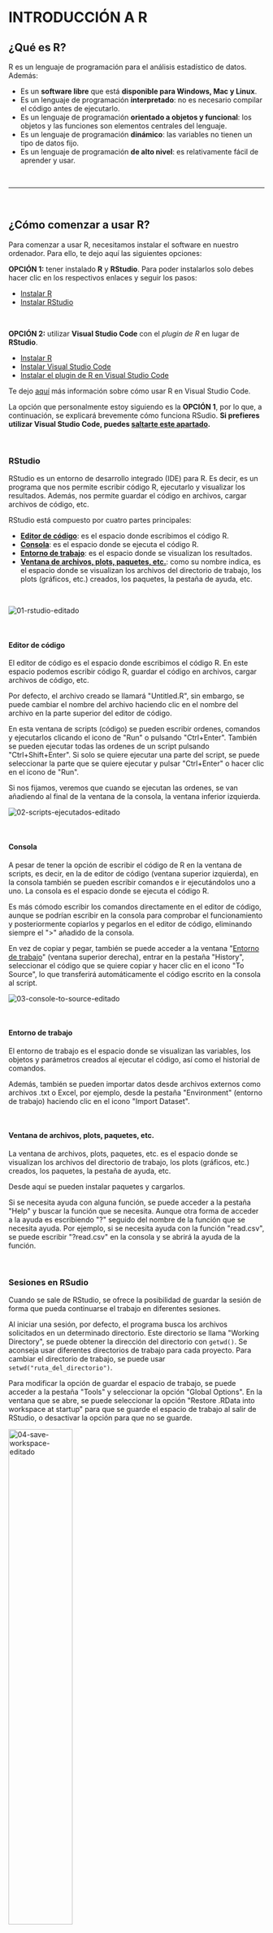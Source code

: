 # INTRODUCCIÓN A R

## ¿Qué es R?

R es un lenguaje de programación para el análisis estadístico de datos. Además:

* Es un **software libre** que está **disponible para Windows, Mac y Linux**.
* Es un lenguaje de programación **interpretado**: no es necesario compilar el código antes de ejecutarlo.
* Es un lenguaje de programación **orientado a objetos y funcional**: los objetos y las funciones son elementos centrales del lenguaje.
* Es un lenguaje de programación **dinámico**: las variables no tienen un tipo de datos fijo.
* Es un lenguaje de programación **de alto nivel**: es relativamente fácil de aprender y usar.


<br><hr><br>


## ¿Cómo comenzar a usar R?

Para comenzar a usar R, necesitamos instalar el software en nuestro ordenador. Para ello, te dejo aquí las siguientes opciones:

**OPCIÓN 1:** tener instalado **R** y **RStudio**. Para poder instalarlos solo debes hacer clic en los respectivos enlaces y seguir los pasos:

* [Instalar R](https://cran.r-project.org/)
* [Instalar RStudio](https://posit.co/download/rstudio-desktop/)

<br>

**OPCIÓN 2:** utilizar **Visual Studio Code** con el *plugin de R* en lugar de **RStudio**.

* [Instalar R](https://cran.r-project.org/)
* [Instalar Visual Studio Code](https://code.visualstudio.com/)
* [Instalar el plugin de R en Visual Studio Code](https://marketplace.visualstudio.com/items?itemName=Ikuyadeu.r)

Te dejo [aquí](https://code.visualstudio.com/docs/languages/r) más información sobre cómo usar R en Visual Studio Code.

La opción que personalmente estoy siguiendo es la **OPCIÓN 1**, por lo que, a continuación, se explicará brevemente cómo funciona RSudio. **Si prefieres utilizar Visual Studio Code, puedes [saltarte este apartado](#glosario).**

<br>

### RStudio

RStudio es un entorno de desarrollo integrado (IDE) para R. Es decir, es un programa que nos permite escribir código R, ejecutarlo y visualizar los resultados. Además, nos permite guardar el código en archivos, cargar archivos de código, etc.

RStudio está compuesto por cuatro partes principales:

* **[Editor de código](#editor-de-código)**: es el espacio donde escribimos el código R.
* **[Consola](#consola)**: es el espacio donde se ejecuta el código R.
* **[Entorno de trabajo](#entorno-de-trabajo)**: es el espacio donde se visualizan los resultados.
* **[Ventana de archivos, plots, paquetes, etc.](#ventana-de-archivos-plots-paquetes-etc)**: como su nombre indica, es el espacio donde se visualizan los archivos del directorio de trabajo, los plots (gráficos, etc.) creados, los paquetes, la pestaña de ayuda, etc.

<br>

![01-rstudio-editado](https://user-images.githubusercontent.com/110897750/204099722-fabe7e59-566b-4ea2-8b9c-35c783700e1a.jpg)

<br>

#### Editor de código

El editor de código es el espacio donde escribimos el código R. En este espacio podemos escribir código R, guardar el código en archivos, cargar archivos de código, etc.

Por defecto, el archivo creado se llamará "Untitled.R", sin embargo, se puede cambiar el nombre del archivo haciendo clic en el nombre del archivo en la parte superior del editor de código.

En esta ventana de scripts (código) se pueden escribir ordenes, comandos y ejecutarlos clicando el icono de "Run" o pulsando "Ctrl+Enter". También se pueden ejecutar todas las ordenes de un script pulsando "Ctrl+Shift+Enter". Si solo se quiere ejecutar una parte del script, se puede seleccionar la parte que se quiere ejecutar y pulsar "Ctrl+Enter" o hacer clic en el icono de "Run".

Si nos fijamos, veremos que cuando se ejecutan las ordenes, se van añadiendo al final de la ventana de la consola, la ventana inferior izquierda.

![02-scripts-ejecutados-editado](https://user-images.githubusercontent.com/110897750/204100278-ceeeb7c3-7149-4ff9-9d78-f7a6f87a4205.jpg)

<br>

#### Consola

A pesar de tener la opción de escribir el código de R en la ventana de scripts, es decir, en la de editor de código (ventana superior izquierda), en la consola también se pueden escribir comandos e ir ejecutándolos uno a uno. La consola es el espacio donde se ejecuta el código R.

Es más cómodo escribir los comandos directamente en el editor de código, aunque se podrían escribir en la consola para comprobar el funcionamiento y posteriormente copiarlos y pegarlos en el editor de código, eliminando siempre el ">" añadido de la consola.

En vez de copiar y pegar, también se puede acceder a la ventana "[Entorno de trabajo](#entorno-de-trabajo)" (ventana superior derecha), entrar en la pestaña "History", seleccionar el código que se quiere copiar y hacer clic en el icono "To Source", lo que transferirá automáticamente el código escrito en la consola al script.

![03-console-to-source-editado](https://user-images.githubusercontent.com/110897750/204100653-3e0513e9-2e9c-4f4b-b090-af65702d67f5.jpg)

<br>

#### Entorno de trabajo

El entorno de trabajo es el espacio donde se visualizan las variables, los objetos y parámetros creados al ejecutar el código, así como el historial de comandos.

Además, también se pueden importar datos desde archivos externos como archivos .txt o Excel, por ejemplo, desde la pestaña "Environment" (entorno de trabajo) haciendo clic en el icono "Import Dataset".

<br>

#### Ventana de archivos, plots, paquetes, etc.

La ventana de archivos, plots, paquetes, etc. es el espacio donde se visualizan los archivos del directorio de trabajo, los plots (gráficos, etc.) creados, los paquetes, la pestaña de ayuda, etc.

Desde aquí se pueden instalar paquetes y cargarlos.

Si se necesita ayuda con alguna función, se puede acceder a la pestaña "Help" y buscar la función que se necesita. Aunque otra forma de acceder a la ayuda es escribiendo "?" seguido del nombre de la función que se necesita ayuda. Por ejemplo, si se necesita ayuda con la función "read.csv", se puede escribir "?read.csv" en la consola y se abrirá la ayuda de la función.


<br>


### Sesiones en RSudio

Cuando se sale de RStudio, se ofrece la posibilidad de guardar la sesión de forma que pueda continuarse el trabajo en diferentes sesiones.

Al iniciar una sesión, por defecto, el programa busca los archivos solicitados en un determinado directorio. Este directorio se llama "Working Directory", se puede obtener la dirección del directorio con `getwd()`. Se aconseja usar diferentes directorios de trabajo para cada proyecto. Para cambiar el directorio de trabajo, se puede usar `setwd("ruta_del_directorio")`.

Para modificar la opción de guardar el espacio de trabajo, se puede acceder a la pestaña "Tools" y seleccionar la opción "Global Options". En la ventana que se abre, se puede seleccionar la opción "Restore .RData into workspace at startup" para que se guarde el espacio de trabajo al salir de RStudio, o desactivar la opción para que no se guarde.

<img src="https://user-images.githubusercontent.com/110897750/204100654-bb3b38de-ed91-40a5-b87b-adb495070133.jpg" alt="04-save-workspace-editado" width="50%">


<br><hr><br>


## Glosario

Datos generales y tipos de datos:

* **Comentarios**: son líneas de código que no se ejecutan, se utilizan para escribir notas sobre el código. En R se escriben con el símbolo `#`.
* **Variables**: son contenedores de información que se pueden utilizar en el código. En R se pueden crear variables con el símbolo `<-` o `=`.
* **Integers**: son números enteros.
* **Numeric o Float**: son números decimales.
* **Strings**: son cadenas de texto.
* **Boolean**: son valores lógicos, es decir, verdadero (`TRUE`) o falso (`FALSE`).
* **Objetos**: son contenedores de información que se pueden utilizar en el código.
* **Vectores**: son objetos de una sola dimensión que contienen una secuencia de valores del mismo tipo.
* **Matrices**: son objetos de dos dimensiones que contienen una secuencia de vectores (tienen filas y columnas).
* **Listas**: son objetos de una sola dimensión que contienen una secuencia de objetos de cualquier tipo.
* **Data frames**: son objetos de dos dimensiones que contienen una secuencia de vectores de la misma longitud.

<br>

Funciones:

* **Paquetes**: son colecciones de funciones, datos, etc. que se pueden utilizar en R.
* **Funciones**: son bloques de código que realizan una tarea específica. En R se pueden crear funciones con la palabra clave `function`.
* **Argumentos**: son los valores que se pasan a una función.
* **Argumentos posicionales**: son los argumentos que se pasan a una función en el orden en el que se han definido en la función.
* **Argumentos nombrados**: son los argumentos que se pasan a una función indicando el nombre del argumento al que se le quiere pasar el valor.
* **Argumentos por defecto**: son los argumentos que se pasan a una función si no se especifica un valor para el argumento.
* **Argumentos opcionales**: son los argumentos que se pasan a una función si se especifica un valor para el argumento.

<br>

Operadores:

* **Operadores**: son símbolos que indican una operación matemática. Por ejemplo:
  * El símbolo `+` indica la suma
  * El símbolo `-` indica la resta
  * El símbolo `*` indica la multiplicación
  * El símbolo `/` indica la división
  * Los símbolos `^` o `**` indican la potencia
* **Operadores lógicos**: son símbolos que indican una operación lógica. Por ejemplo:
  * El símbolo `==` indica la igualdad
  * El símbolo `!=` indica la desigualdad
  * El símbolo `>` indica mayor que
  * El símbolo `<` indica menor que
  * El símbolo `>=` indica mayor o igual que
  * El símbolo `<=` indica menor o igual que
  * El símbolo `&` indica la conjunción
  * El símbolo `|` indica la disyunción
  * El símbolo `!` indica la negación
* **Operadores de asignación**: son símbolos que indican una operación de asignación. En R se escriben con el símbolo `<-` o `=`, aunque el primero es el más utilizado.

<br>

[TEMA 2 >>](../02-control-flow/README.md#condiciones-bucles-y-funciones)


<br><hr>
<hr><br>


# Contacto

Si tienes alguna duda o sugerencia acerca del contenido de este documento o cualquier otro asunto, no dudes en contactar conmigo:

<div align="center">
&emsp;<a href="https://twitter.com/nloust_"><img width="16" alt="twitter_logo" src="https://user-images.githubusercontent.com/110897750/195668304-54d1fbb3-bea1-4f9d-9ee7-7e494bd79013.png"> @nloust_</a> <!-- twitter: -->
&emsp;<a href="https://www.instagram.com/n.loust/"><img width="16" alt="instagram_logo" src="https://seeklogo.com/images/I/instagram-new-2016-logo-4773FE3F99-seeklogo.com.png"> @n.loust</a> <!-- instagram: -->
&emsp;<a href="https://www.linkedin.com/in/naia-larrea/"><img width="16" alt="linkedin_logo" src="https://user-images.githubusercontent.com/110897750/195669519-30e44b5d-4bef-47d3-9e37-81cff0ee5e55.png"> Naia Larrea</a> <!-- linkedin: -->
</div>